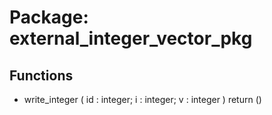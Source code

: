 # Package: external_integer_vector_pkg
## Functions
- write_integer <font id="function_arguments">(    id : integer;
    i  : integer;
    v  : integer
  )</font> <font id="function_return">return ()</font>
